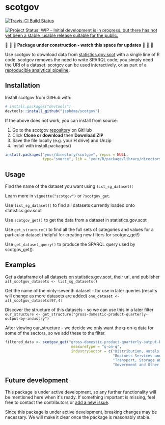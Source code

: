 <!-- README.md is generated from README.Rmd. Please edit that file -->
scotgov
=======

[![Travis-CI Build Status](https://travis-ci.org/jsphdms/scotgov.svg?branch=master)](https://travis-ci.org/jsphdms/scotgov)

[![Project Status: WIP – Initial development is in progress, but there has not yet been a stable, usable release suitable for the public.](https://www.repostatus.org/badges/latest/wip.svg)](https://www.repostatus.org/#wip)

:construction: :construction: :construction: **Package under construction - watch this space for updates** :construction: :construction: :construction:

Use scotgov to download data from [statistics.gov.scot](http://statistics.gov.scot/home) with a single line of R code. scotgov removes the need to write SPARQL code; you simply need the URI of a dataset. scotgov can be used interactively, or as part of a [reproducible analytical pipeline](https://ukgovdatascience.github.io/rap_companion/).

Installation
------------

Install scotgov from GitHub with:

``` r
# install.packages("devtools")
devtools::install_github("jsphdms/scotgov")
```

If the above does not work, you can install from source:

1.  Go to the scotgov [repository](https://github.com/jsphdms/scotgov) on GitHub
2.  Click **Clone or download** then **Download ZIP**
3.  Save the file locally (e.g. your H drive) and Unzip
4.  Install with install.packages()

``` r
install.packages("your/directory/scotgov", repos = NULL,
                 type="source", lib = "your/R/package/library/directory")
```

Usage
-----

Find the name of the dataset you want using `list_sg_dataset()`

Learn more in `vignette("scotgov")` or `?scotgov_get`.

Use `list_sg_dataset()` to find all datasets currently loaded onto statistics.gov.scot

Use `scotgov_get()` to get the data from a dataset in statistics.gov.scot

Use `get_structure()` to find all the full sets of categories and values for a particular dataset (helpful for creating new filters for scotgov\_get!)

Use `get_dataset_query()` to produce the SPARQL query used by scotgov\_get().

Examples
--------

Get a dataframe of all datasets on statistics.gov.scot, their uri, and publisher `all_scotgov_datasets <- list_sg_datasets()`

Get the name of the ninty-seventh dataset - for use in later queries (results will change as more datasets are added) `one_dataset <- all_scotgov_datasets[97,4]`

Discover the structure of this datasets - so we can use this in a later filter `our_structure <- get_structure("gross-domestic-product-quarterly-output-by-industry")`

After viewing our\_structure - we decide we only want the q-on-q data for some of the sectors, so we add these to the filter.

``` r
filtered_data <- scotgov_get("gross-domestic-product-quarterly-output-by-industry",
                              measureType = "q-on-q",
                              industrySector = c("Distribution, Hotels and Restaurants (Section G,I)",
                                                 "Business Services and Finance (Section K-N)",
                                                 "Transport, Storage and Communication (Section H,J)",
                                                 "Government and Other Services (Section O-T)"))
```

Future development
------------------

This package is under active development, so any further functionality will be mentioned here when it's ready. If something important is missing, feel free to contact the contributors or [add a new issue](https://github.com/jsphdms/scotgov/issues).

Since this package is under active development, breaking changes may be necessary. We will make it clear once the package is reasonably stable.
